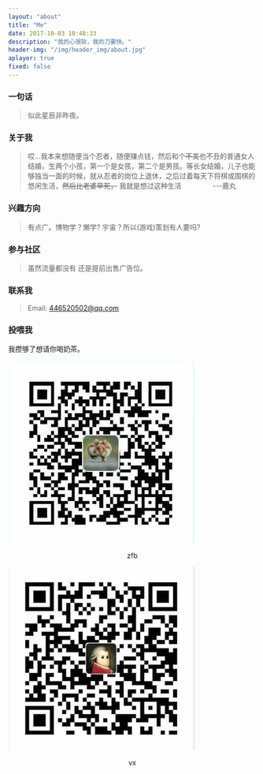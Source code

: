 ```yaml
---
layout: "about"
title: "Me"
date: 2017-10-03 10:48:33
description: "我的心很软，我的刀要快。"
header-img: "/img/header_img/about.jpg"
aplayer: true
fixed: false
---
```


### 一句话

>似此星辰非昨夜。

### 关于我

>哎...我本来想随便当个忍者，随便赚点钱，然后和个~~不美~~也不丑的普通女人结婚，生两个小孩，第一个是女孩，第二个是男孩。等长女结婚，儿子也能够独当一面的时候，就从忍者的岗位上退休，之后过着每天下将棋或围棋的悠闲生活，~~然后比老婆早死，~~ 我就是想过这种生活 &emsp;&emsp;&emsp;&emsp;   ---鹿丸

### 兴趣方向

>有点广。博物学？懒学? 宇宙？所以(游戏)策划有人要吗?

### 参与社区

> 虽然流量都没有
> 还是提前出售广告位。

### 联系我

>Email: 446520502@qq.com

### 投喂我
我攒够了想请你喝奶茶。

![zfbscan](https://raw.githubusercontent.com/liuxiayang/pic/master/wallpaper/zfb-scan.jpeg)
<center>zfb</center>

![wxscan](https://raw.githubusercontent.com/liuxiayang/pic/master/wallpaper/vx-scan.jpeg)
<center>vx</center>


